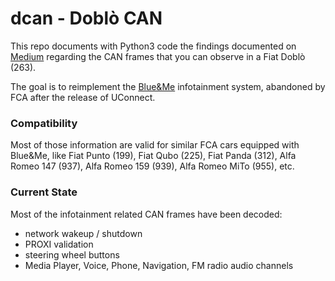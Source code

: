 # dcan - Doblò CAN

This repo documents with Python3 code the findings documented on [Medium](https://medium.com/@fmntf) regarding the CAN frames that you can observe in a Fiat Doblò (263).

The goal is to reimplement the [Blue&Me](https://en.wikipedia.org/wiki/Blue%26Me) infotainment system, abandoned by FCA after the release of UConnect.

### Compatibility
Most of those information are valid for similar FCA cars equipped with Blue&Me, like Fiat Punto (199), Fiat Qubo (225), Fiat Panda (312), Alfa Romeo 147 (937), Alfa Romeo 159 (939), Alfa Romeo MiTo (955), etc. 

### Current State
Most of the infotainment related CAN frames have been decoded:

 * network wakeup / shutdown
 * PROXI validation
 * steering wheel buttons
 * Media Player, Voice, Phone, Navigation, FM radio audio channels
